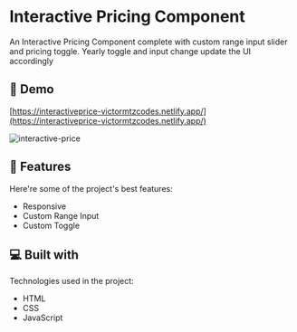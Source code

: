 <h1 id="title">Interactive Pricing Component</h1>

<p id="description">An Interactive Pricing Component complete with custom range input slider and pricing toggle. Yearly toggle and input change update the UI accordingly</p>

<h2>🚀 Demo</h2>

[https://interactiveprice-victormtzcodes.netlify.app/](https://interactiveprice-victormtzcodes.netlify.app/)

![interactive-price](https://user-images.githubusercontent.com/93169407/196304999-b481512e-1db4-4871-a7e7-ecc1ee392cab.png)
  
<h2>🧐 Features</h2>

Here're some of the project's best features:

*   Responsive
*   Custom Range Input
*   Custom Toggle

  
  
<h2>💻 Built with</h2>

Technologies used in the project:

*   HTML
*   CSS
*   JavaScript
